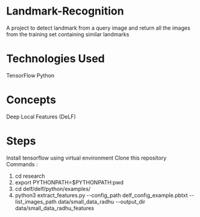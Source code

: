 # Landmark-Recognition
A project to detect landmark from a query image and return all the images from the training set containing similar landmarks

# Technologies Used
TensorFlow Python

# Concepts
Deep Local Features (DeLF)

# Steps
Install tensorflow using virtual environment
Clone this repository
Commands : 
1) cd research 
2) export PYTHONPATH=$PYTHONPATH:pwd 
3) cd delf/delf/python/examples/ 
4) python3 extract_features.py --config_path delf_config_example.pbtxt --list_images_path data/small_data_radhu --output_dir data/small_data_radhu_features

